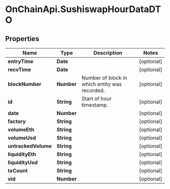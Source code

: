# OnChainApi.SushiswapHourDataDTO

## Properties

Name | Type | Description | Notes
------------ | ------------- | ------------- | -------------
**entryTime** | **Date** |  | [optional] 
**recvTime** | **Date** |  | [optional] 
**blockNumber** | **Number** | Number of block in which entity was recorded. | [optional] 
**id** | **String** | Start of hour timestamp. | [optional] 
**date** | **Number** |  | [optional] 
**factory** | **String** |  | [optional] 
**volumeEth** | **String** |  | [optional] 
**volumeUsd** | **String** |  | [optional] 
**untrackedVolume** | **String** |  | [optional] 
**liquidityEth** | **String** |  | [optional] 
**liquidityUsd** | **String** |  | [optional] 
**txCount** | **String** |  | [optional] 
**vid** | **Number** |  | [optional] 


